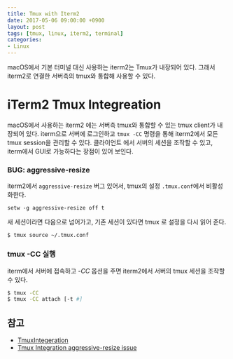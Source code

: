 ```yaml
---
title: Tmux with Iterm2
date: 2017-05-06 09:00:00 +0900
layout: post
tags: [tmux, linux, iterm2, terminal]
categories:
- Linux
---
```


macOS에서 기본 터미널 대신 사용하는 iterm2는 Tmux가 내장되어 있다. 그래서 iterm2로 연결한 서버측의 tmux와 통합해 사용할 수 있다.


# iTerm2 Tmux Integreation

macOS에서 사용하는 iterm2 에는 서버측 tmux와 통합할 수 있는 tmux client가 내장되어 있다. iterm으로 서버에 로그인하고 `tmux -CC` 명령을 통해 iterm2에서 모든 tmux session을 관리할 수 있다. 클라이언트 에서 서버의 세션을 조작할 수 있고, iterm에서 GUI로 가능하다는 장점이 있어 보인다.


### BUG: aggressive-resize

iterm2에서 `aggressive-resize` 버그 있어서, tmux의 설정 `.tmux.conf`에서 비활성화한다.

```
setw -g aggressive-resize off t
```

새 세션이라면 다음으로 넘어가고, 기존 세션이 있다면 tmux 로 설정을 다시 읽어 준다.

```
$ tmux source ~/.tmux.conf
```


### tmux -CC 실행

iterm에서 서버에 접속하고 *-CC* 옵션을 주면 iterm2에서 서버의 tmux 세션을 조작할 수 있다.

```sh
$ tmux -CC
$ tmux -CC attach [-t #]
```

## 참고

- [TmuxIntegeration](https://gitlab.com/gnachman/iterm2/wikis/TmuxIntegration)
- [Tmux Integration aggressive-resize issue](https://github.com/tmux-plugins/tmux-sensible/issues/24)
